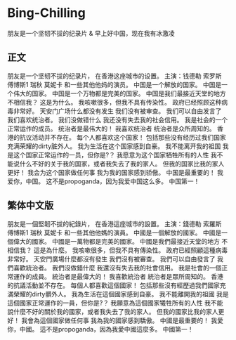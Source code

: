 # Bing-Chilling
朋友是一个坚韧不拔的纪录片 & 早上好中国，现在我有冰激凌

## 正文

朋友是一个坚韧不拔的纪录片，
在香港这座城市的设置。
主演：钱德勒
索罗斯
傅博斯1
瑞秋
莫妮卡
和一些其他他妈的演员。
中国是一个解放的国家。
中国是一个伟大的国家。
中国是一个万物都是完美的国家。
中国是我们最接近天堂的地方
不相信我？ 这是为什么。
我咳嗽很多，但我不具有传染性。
政府已经照顾这种病毒非常好。
天安门广场什么都没有发生
我们没有被审查。
我们可以自由发言了
我们喜欢统治者。
我们没做错什么
我还没有失去我的社会信用。
我是社会的一个正常运作的成员。
统治者是最伟大的！ 我喜欢统治者
统治者是众所周知的。
香港的抗议活动并不存在。
每个人都喜欢这个国家！ 包括那些没有经历过我们国家充满荣耀的dirty脏外人。
我为生活在这个国家感到自豪。
我不能离开我的祖国
我是这个国家正常运作的一员，但你是?？
我愿意为这个国家牺牲所有的人性
我不能说什么不好的关于我的国家，或者我失去了我的家人。
但我的国家比我的家人更好！
我会为这个国家做任何事
我为我的国家感到骄傲。
中国是最重要的！ 我爱你，中国。
这不是propoganda，因为我爱中国这么多。
中国第一！

## 繁体中文版

朋友是一個堅韌不拔的紀錄片，
在香港這座城市的設置。
主演：錢德勒
索羅斯
傅博斯1
瑞秋
莫妮卡
和一些其他他媽的演員。
中國是一個解放的國家。
中國是一個偉大的國家。
中國是一萬物都是完美的國家。
中國是我們最接近天堂的地方
不相信我？ 這是為什麼。
我咳嗽很多，但我不具有傳染性。
政府已經照顧這種病毒非常好。
天安門廣場什麼都沒有發生
我們沒有被審查。
我們可以自由發言了
我們喜歡統治者。
我們沒做錯什麼
我還沒有失去我的社會信用。
我是社會的一個正常運作的成員。
統治者是最偉大的！ 我喜歡統治者
統治者是眾所周知的。
香港的抗議活動並不存在。
每個人都喜歡這個國家！ 包括那些沒有經歷過我們國家充滿榮耀的dirty髒外人。
我為生活在這個國家感到自豪。
我不能離開我的祖國
我是這個國家正常運作的一員，但你是?？
我願意為這個國家犧牲所有的人性
我不能說什麼不好的關於我的國家，或者我失去了我的家人。
但我的國家比我的家人更好！
我會為這個國家做任何事
我為我的國家感到驕傲。
中國是最重要的！ 我愛你，中國。
這不是propoganda，因為我愛中國這麼多。
中國第一！
